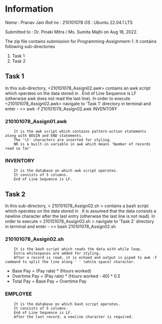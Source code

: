 # Information
*Name* : Pranav Jain
*Roll no* : 210101078
*OS* : Ubuntu 22.04.1 LTS

Submitted to : Dr. Pinaki Mitra / Ms. Sumita Majhi
on Aug 18, 2022.

The zip file contains submission for Programming-Assignment-1.
It contains following sub-directories
1. Task 1
2. Task 2

## Task 1

In this sub-directory, <210101078_Assign02.awk> contains an awk script which operates on the data stored in <INVENTORY>.
End of Line Sequence is LF (otherwise awk does not read the last line).
In order to execute <210101078_Assign02.awk> navigate to 'Task 1' directory in terminal and enter - 
    >> awk -f 210101078_Assign02.awk INVENTORY 

###     210101078_Assign01.awk 
        It is the awk script which contains pattern-action statements along with BEGIN and END statements.
        The '\t' characters are inserted for styling.
        NR is a built-in variable in awk which means 'Number of records read so far'

###     INVENTORY
        It is the database on which awk script operates.
        It consists of 5 columns. 
        End of Line Sequence is LF.

## Task 2

In this sub-directory, < 210101078_Assign02.sh > contains a bash script which operates on the data stored in <EMPLOYEE>.
It is assumed that the data consists a newline character after the last entry (otherwise the last line is not read).
In order to execute < 210101078_Assign02.sh > navigate to 'Task 2' directory in terminal and enter - 
    >> bash 210101078_Assign02.sh

###     210101078_Assign02.sh
        It is the bash script which reads the data with while loop.
        Extra whitespaces are added for styling.
        After a record is read, it is echoed and output is piped to awk -F command to split the line along ' ' (white space) character.

- Base Pay = (Pay rate) * (Hours worked)
- Overtime Pay = (Pay rate) * (Hours worked - 40) * 0.5
- Total Pay = Base Pay + Overtime Pay

###     EMPLOYEE
        It is the database on which bash script operates.
        It consists of 5 columns. 
        End of Line Sequence is LF.
        After the last record, a newline character is required.
